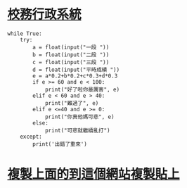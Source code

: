 # [校務行政系統](https://hsa.ntpc.edu.tw)
```
while True:
    try:
        a = float(input("一段 "))
        b = float(input("二段 "))
        c = float(input("三段 "))
        d = float(input("平時成績 "))
        e = a*0.2+b*0.2+c*0.3+d*0.3
        if e >= 60 and e < 100:
            print("好了啦你最厲害", e)
        elif e < 60 and e > 40:
            print("難過了", e)
        elif e <=40 and e >= 0:
            print("你真他媽可悲", e)
        else:
            print("可悲就繼續亂打")
    except:
        print('出錯了重來')
```
# [複製上面的到這個網站複製貼上](https://www.programiz.com/python-programming/online-compiler/)
